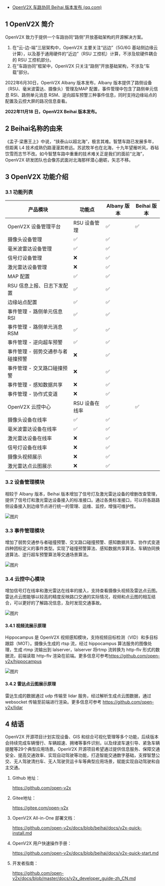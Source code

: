 - [OpenV2X 车路协同 Beihai 版本发布 (qq.com)](https://mp.weixin.qq.com/s/QtANHVrskau2to1n2RzkIw)

## 1 OpenV2X 简介

OpenV2X 致力于提供一个车路协同“路侧”开放基础架构的开源解决方案。

1. 在“云-边-端”三层架构中，OpenV2X 主要关注“远边”（5G/6G 基站侧边缘云计算），以及基于通用硬件的“近边”（RSU 工控机）计算，不涉及软硬件耦合的 RSU 工控机部分。
2. 在“车路协同”框架中，OpenV2X 只关注“路侧”开放基础架构，不涉及“车载”部分。

2022年6月30日，OpenV2X Albany 版本发布，Albany 版本提供了路侧设备（RSU、毫米波雷达、摄像头）管理及MAP 配置，事件管理中包含了路侧单元信息 RSI、路侧单元消息 RSM、逆向超车预警三种事件信息，同时支持边缘站点的配置及云控大屏的路况信息查看。

**2022年11月18 日，OpenV2X Beihai 版本发布。**

## 2 Beihai名称的由来

《孟子·梁惠王上》中说，“挟泰山以超北海”，极言其难。智慧车路已发展多年，但距离 L4 技术成熟仍路漫漫其修远。苏武牧羊也在北海，十九年望雁听风，吞毡饮雪而志节不改。如今智慧车路中重重的技术难关正是我们的面前“北海”，OpenV2X 研发团队也会像苏武面对北海那样潜心磨砺，矢志不移。

## 3 OpenV2X 功能介绍

### 3.1 功能列表

| 产品模块                          | 功能点         | Albany 版本 | Beihai 版本 |
| --------------------------------- | -------------- | ----------- | ----------- |
| OpenV2X 设备管理平台              | RSU 设备管理   | ✅           | ✅           |
| 摄像头设备管理                    | ✅              | ✅           |             |
| 毫米波雷达设备管理                | ✅              | ✅           |             |
| 信号灯设备管理                    | ❌              | ✅           |             |
| 激光雷达设备管理                  | ❌              | ✅           |             |
| MAP 配置                          | ✅              | ✅           |             |
| RSU 信息上报、日志下发配置        | ✅              | ✅           |             |
| 边缘站点配置                      | ✅              | ✅           |             |
| 事件管理 - 路侧单元信息 RSI       | ✅              | ✅           |             |
| 事件管理 - 路侧单元消息 RSM       | ✅              | ✅           |             |
| 事件管理 - 逆向超车预警           | ✅              | ✅           |             |
| 事件管理 - 弱势交通参与者碰撞预警 | ❌              | ✅           |             |
| 事件管理 - 交叉路口碰撞预警       | ❌              | ✅           |             |
| 事件管理 - 感知数据共享           | ❌              | ✅           |             |
| 事件管理 - 协作式变道             | ❌              | ✅           |             |
| OpenV2X 云控中心                  | RSU 设备在线率 | ✅           | ✅           |
| 摄像头设备在线率                  | ✅              | ✅           |             |
| 毫米波雷达设备在线率              | ✅              | ✅           |             |
| 激光雷达设备在线率                | ❌              | ✅           |             |
| 信号灯设备在线率                  | ❌              | ✅           |             |
| 摄像头视频展示                    | ❌              | ✅           |             |
| 激光雷达点云图展示                | ❌              | ✅           |             |

### 3.2 设备管理模块

相较于 Albany 版本，Beihai 版本增加了信号灯及激光雷达设备的增删改查管理，提供了信号灯和激光雷达设备接入的标准接口。通过各类标准接口，可以将各路路侧设备接入到边缘节点进行统一的管理、运维、监控，增强可维护性。

![图片](https://mmbiz.qpic.cn/mmbiz_png/OzEcg7CtMiaIicJa2RgibVEBfkvvgUnpUjTicpLymPeKqlKsG0ZHCxoghczBNAYORwgXj1ccyxTB4sibyC2l7sF7FKw/640?wx_fmt=png&wxfrom=5&wx_lazy=1&wx_co=1)

### 3.3 事件管理模块

增加了弱势交通参与者碰撞预警、交叉路口碰撞预警、感知数据共享、协作式变道四种团标定义的事件类型。实现了碰撞预警算法、感知数据共享算法、车辆协同换道算法、逆行超车预警算法等交通场景算法。

![图片](https://mmbiz.qpic.cn/mmbiz_png/OzEcg7CtMiaIicJa2RgibVEBfkvvgUnpUjTnPjt1ZwmSF6iaLvztDn36XzlWjIISz1S0XQsG5gamavJ7MvEotXgBRw/640?wx_fmt=png&wxfrom=5&wx_lazy=1&wx_co=1)

### 3.4 云控中心模块

增加信号灯在线率和激光雷达在线率的接入，支持查看摄像头视频及雷达点云图。雷达点云图能够以较高的精度反映路口交通的实际情况，视频和点云图的相互结合，可以更好的了解路况信息，及时发现交通事故。

![图片](https://mmbiz.qpic.cn/mmbiz_png/OzEcg7CtMiaIicJa2RgibVEBfkvvgUnpUjTC5FIrYSfsg11GKjhyQ62x0kADqiaZH1Bq9jrsVN1thPcHzvicBlOE8CA/640?wx_fmt=png&wxfrom=5&wx_lazy=1&wx_co=1)

#### 3.4.1 视频流展示原理

Hippocampus 是 OpenV2X 视频感知模块，支持视频目标检测（VID）和多目标跟踪（MOT）。摄像头生成的 rtsp 流，经过 hippocampus 算法服务的图像处理，生成 rtmp 流输出到 lalserver，lalserver 将rtmp 流转换为 http-flv 形式的数据流，前端读取 http-flv 渲染在前端。更多信息可参考<https://github.com/open-v2x/hippocampus>

![图片](https://mmbiz.qpic.cn/mmbiz_png/OzEcg7CtMiaIicJa2RgibVEBfkvvgUnpUjTxgctyUfso8DKcFNYVfXOloSmqcXTMdvGicJxPyHCAdgzQnC8UyW2y7g/640?wx_fmt=png&wxfrom=5&wx_lazy=1&wx_co=1)

#### 3.4.2 雷达点云图展示原理

雷达生成的数据通过 udp 传输至 lidar 服务，经过解析生成点云图数据，通过 websocket 传输至前端进行渲染。更多信息可参考 <https://github.com/open-v2x/lidar>

## 4 结语

OpenV2X 开源项目计划实现设备、GIS 和综合可视化管理等多个功能，后续版本会持续完成车辆慢行、车辆超速、拥堵等事件识别，以及绿波车速引导、紧急车辆提醒等29个典型应用场景。OpenV2X 开源项目希望通过提供信息服务、保障交通安全、提高交通效率、实现自动驾驶等功能，打造智能交通数字基础，支撑智慧公交、无人驾驶清扫车、无人驾驶货运卡车等典型应用场景，赋能实现自动驾驶和自主交通。

1. Github 地址：

   https://github.com/open-v2x

2. Gitee地址：

   https://gitee.com/open-v2x

3. OpenV2X All-in-One 部署文档：

   https://github.com/open-v2x/docs/blob/beihai/docs/v2x-quick-install.md

4. OpenV2X 用户快速操作手册：

   https://github.com/open-v2x/docs/blob/beihai/docs/v2x-quick-start.md

5. 开发者指南：

   https://github.com/open-v2x/docs/blob/master/docs/v2x_developer_guide-zh_CN.md